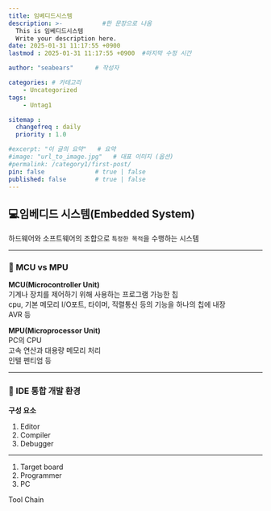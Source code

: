 ```yaml
---
title: 임베디드시스템
description: >-           #한 문장으로 나옴
  This is 임베디드시스템
  Write your description here.
date: 2025-01-31 11:17:55 +0900
lastmod : 2025-01-31 11:17:55 +0900  #마지막 수정 시간

author: "seabears"      # 작성자

categories: # 카테고리
    - Uncategorized  
tags: 
    - Untag1

sitemap :
  changefreq : daily
  priority : 1.0

#excerpt: "이 글의 요약"   # 요약
#image: "url_to_image.jpg"   # 대표 이미지 (옵션)
#permalink: /category1/first-post/
pin: false              # true | false
published: false        # true | false
---
```



## 💻임베디드 시스템(Embedded System)
하드웨어와 소프트웨어의 조합으로 `특정한 목적`을 수행하는 시스템  

---
### 📌 MCU vs MPU  
**MCU(Microcontroller Unit)**  
기계나 장치를 제어하기 위해 사용하는 프로그램 가능한 칩  
cpu, 기본 메모리 I/O포트, 타이머, 직렬통신 등의 기능을 하나의 칩에 내장  
AVR 등  

**MPU(Microprocessor Unit)**  
PC의 CPU  
고속 연산과 대용량 메모리 처리  
인텔 펜티엄 등  

---

### 📌 IDE 통합 개발 환경  
**구성 요소**  
1. Editor
2. Compiler
3. Debugger
   
---



1. Target board
2. Programmer
3. PC


Tool Chain

